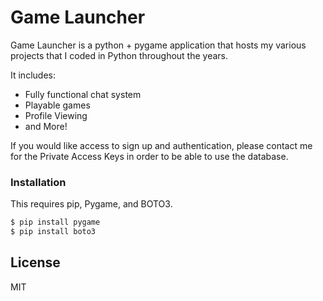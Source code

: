 
# Game Launcher

Game Launcher is a python + pygame application that hosts my various projects that I coded in Python throughout the years.

It includes:

  - Fully functional chat system
  - Playable games
  - Profile Viewing
  - and More!
  
  If you would like access to sign up and authentication, please contact me for the Private Access Keys in order to be able to use the database.
  
  
 ### Installation
 
 This requires pip, Pygame, and BOTO3.
 
 ```sh
$ pip install pygame
$ pip install boto3
```

License
----

MIT
